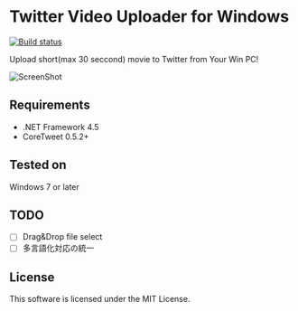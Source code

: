 ﻿# Twitter Video Uploader for Windows
[![Build status](https://ci.appveyor.com/api/projects/status/w1h37q3wt7dw08jt?svg=true)](https://ci.appveyor.com/project/hinaloe/twittervideouploader)

Upload short(max 30 seccond) movie to Twitter from Your Win PC!

![ScreenShot](http://puu.sh/iMHAN/c15dd16f97.png)

## Requirements

- .NET Framework 4.5
- CoreTweet 0.5.2+

## Tested on
Windows 7 or later

## TODO

- [ ] Drag&Drop file select
- [ ] 多言語化対応の統一

## License

This software is licensed under the MIT License.

